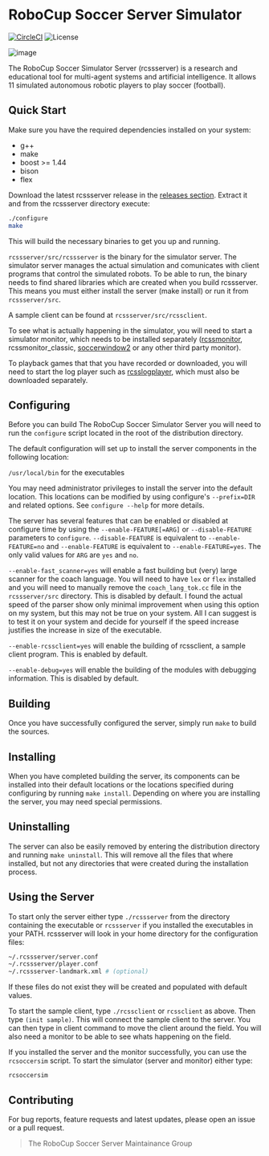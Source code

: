 # RoboCup Soccer Server Simulator

[![CircleCI](https://circleci.com/gh/rcsoccersim/rcssserver/tree/master.svg?style=svg)](https://circleci.com/gh/rcsoccersim/rcssserver/tree/master)
![License](https://img.shields.io/github/license/rcsoccersim/rcssserver.svg)

![image](https://user-images.githubusercontent.com/1832537/49242985-f69a3c00-f3ea-11e8-97f5-9b0bfdfc4e1c.png)

The RoboCup Soccer Simulator Server (rcssserver) is a research and educational tool for multi-agent systems and artificial intelligence. It allows 11 simulated autonomous robotic players to play soccer (football).

## Quick Start

Make sure you have the required dependencies installed on your system:

- g++
- make
- boost >= 1.44
- bison
- flex

Download the latest rcssserver release in the [releases section](https://github.com/rcsoccersim/rcssserver/releases). Extract it and from the rcssserver directory execute:

```bash
./configure
make
```

This will build the necessary binaries to get you up and running.

`rcssserver/src/rcssserver` is the binary for the simulator server. The simulator
server manages the actual simulation and comunicates with client programs that
control the simulated robots.  To be able to run, the binary needs to find shared
libraries which are created when you build rcssserver.  This means you must either
install the server (make install) or run it from `rcssserver/src`.

A sample client can be found at `rcssserver/src/rcssclient`.

To see what is actually happening in the simulator, you will need to start a
simulator monitor, which needs to be installed separately ([rcssmonitor](https://github.com/rcsoccersim/rcssmonitor),
  rcssmonitor_classic, [soccerwindow2](https://osdn.net/projects/rctools/releases/p4886)
  or any other third party monitor).

To playback games that that you have recorded or downloaded, you will need to
start the log player such as [rcsslogplayer](https://github.com/rcsoccersim/rcsslogplayer),
which must also be downloaded separately.

## Configuring

Before you can build The RoboCup Soccer Simulator Server you will need to run
the `configure` script located in the root of the distribution directory.

The default configuration will set up to install the server components in the
following location:

`/usr/local/bin`        for the executables

You may need administrator privileges to install the server into the default
location.  This locations can be modified by using configure's `--prefix=DIR`
and related options.  See `configure --help` for more details.

The server has several features that can be enabled or disabled at configure time
by using the `--enable-FEATURE[=ARG]` or `--disable-FEATURE` parameters to
`configure`.  `--disable-FEATURE` is equivalent to `--enable-FEATURE=no` and
`--enable-FEATURE` is equivalent to `--enable-FEATURE=yes`.  The only valid values
for `ARG` are `yes` and `no`.

`--enable-fast_scanner=yes` will enable a fast building but (very) large
scanner for the coach language.  You will need to have `lex` or `flex` installed
and you will need to manually remove the `coach_lang_tok.cc` file in the
`rcssserver/src` directory. This is disabled by default. I found the actual
speed of the parser show only minimal improvement when using this option on my
system, but this may not be true on your system.  All I can suggest is to test it
on your system and decide for yourself if the speed increase justifies the
increase in size of the executable.

`--enable-rcssclient=yes` will enable the building of rcssclient, a sample
client program.  This is enabled by default.

`--enable-debug=yes` will enable the building of the modules with debugging
information.  This is disabled by default.


## Building

Once you have successfully configured the server, simply run `make` to build
the sources.

## Installing

When you have completed building the server, its components can be installed
into their default locations or the locations specified during configuring by
running `make install`.  Depending on where you are installing the
server, you may need special permissions.

## Uninstalling

The server can also be easily removed by entering the distribution directory and
running `make uninstall`.  This will remove all the files that where installed,
but not any directories that were created during the installation process.

## Using the Server

To start only the server either type `./rcssserver` from the directory
containing the executable or `rcssserver` if you installed the executables
in your PATH. rcssserver will look in your home directory for the configuration files:

```bash
~/.rcssserver/server.conf
~/.rcssserver/player.conf
~/.rcssserver-landmark.xml # (optional)
```

If these files do not exist they will be created and populated with default values.

To start the sample client, type `./rcssclient` or `rcssclient` as above.  Then type
`(init sample)`.  This will connect the sample client to the server.  You can then
type in client command to move the client around the field. You will also need a
monitor to be able to see whats happening on the field.

If you installed the server and the monitor successfully, you can use the
`rcsoccersim` script. To start the simulator (server and monitor) either type:

`rcsoccersim`


## Contributing

For bug reports, feature requests and latest updates, please open an issue or a pull request.

> The RoboCup Soccer Server Maintainance Group
